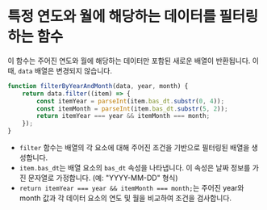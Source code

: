 # 특정 연도와 월에 해당하는 데이터를 필터링하는 함수

이 함수는 주어진 연도와 월에 해당하는 데이터만 포함된 새로운 배열이 반환됩니다. 이 때, `data` 배열은 변경되지 않습니다.

```js
function filterByYearAndMonth(data, year, month) {
    return data.filter((item) => {
        const itemYear = parseInt(item.bas_dt.substr(0, 4));
        const itemMonth = parseInt(item.bas_dt.substr(5, 2));
        return itemYear === year && itemMonth === month;
    });
}
```

- `filter` 함수는 배열의 각 요소에 대해 주어진 조건을 기반으로 필터링된 배열을 생성합니다.
- `item.bas_dt`는 배열 요소의 `bas_dt` 속성을 나타냅니다. 이 속성은 날짜 정보를 가진 문자열로 가정합니다. (예: "YYYY-MM-DD" 형식)
- `return itemYear === year && itemMonth === month;`는 주어진 year와 month 값과 각 데이터 요소의 연도 및 월을 비교하여 조건을 검사합니다.
